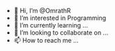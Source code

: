 - 👋 Hi, I’m @OmrathR
- 👀 I’m interested in Programming
- 🌱 I’m currently learning ...
- 💞️ I’m looking to collaborate on ...
- 📫 How to reach me ...

<!---
OmrathR/OmrathR is a ✨ special ✨ repository because its `README.md` (this file) appears on your GitHub profile.
You can click the Preview link to take a look at your changes.
--->
